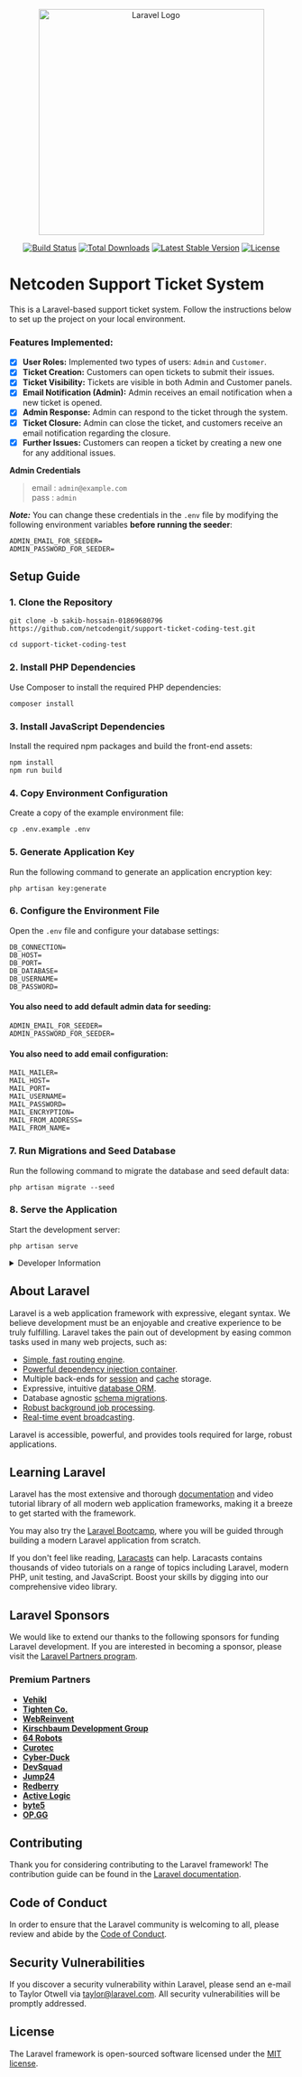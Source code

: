 <p align="center"><a href="https://laravel.com" target="_blank"><img src="https://raw.githubusercontent.com/laravel/art/master/logo-lockup/5%20SVG/2%20CMYK/1%20Full%20Color/laravel-logolockup-cmyk-red.svg" width="400" alt="Laravel Logo"></a></p>

<p align="center">
<a href="https://github.com/laravel/framework/actions"><img src="https://github.com/laravel/framework/workflows/tests/badge.svg" alt="Build Status"></a>
<a href="https://packagist.org/packages/laravel/framework"><img src="https://img.shields.io/packagist/dt/laravel/framework" alt="Total Downloads"></a>
<a href="https://packagist.org/packages/laravel/framework"><img src="https://img.shields.io/packagist/v/laravel/framework" alt="Latest Stable Version"></a>
<a href="https://packagist.org/packages/laravel/framework"><img src="https://img.shields.io/packagist/l/laravel/framework" alt="License"></a>
</p>

# Netcoden Support Ticket System

This is a Laravel-based support ticket system. Follow the instructions below to set up the project on your local environment.

### Features Implemented:

- [x] **User Roles:** Implemented two types of users: `Admin` and `Customer`.
- [x] **Ticket Creation:** Customers can open tickets to submit their issues.
- [x] **Ticket Visibility:** Tickets are visible in both Admin and Customer panels.
- [x] **Email Notification (Admin):** Admin receives an email notification when a new ticket is opened.
- [x] **Admin Response:** Admin can respond to the ticket through the system.
- [x] **Ticket Closure:** Admin can close the ticket, and customers receive an email notification regarding the closure.
- [x] **Further Issues:** Customers can reopen a ticket by creating a new one for any additional issues.

**Admin Credentials**
> email : `admin@example.com`  
> pass : `admin`

_**Note:**_ You can change these credentials in the `.env` file by modifying the following environment variables **before running the seeder**:
```env
ADMIN_EMAIL_FOR_SEEDER=
ADMIN_PASSWORD_FOR_SEEDER=
```

## Setup Guide

### 1. Clone the Repository

`git clone -b sakib-hossain-01869680796 https://github.com/netcodengit/support-ticket-coding-test.git`

`cd support-ticket-coding-test`

### 2. Install PHP Dependencies
Use Composer to install the required PHP dependencies:

`composer install`

### 3. Install JavaScript Dependencies
Install the required npm packages and build the front-end assets:

`npm install`  
`npm run build`

### 4. Copy Environment Configuration
Create a copy of the example environment file:

`cp .env.example .env`

### 5. Generate Application Key
Run the following command to generate an application encryption key:

`php artisan key:generate`

### 6. Configure the Environment File
Open the `.env` file and configure your database settings:

```env
DB_CONNECTION=
DB_HOST=
DB_PORT=
DB_DATABASE=
DB_USERNAME=
DB_PASSWORD=
```

#### You also need to add default admin data for seeding:
```env
ADMIN_EMAIL_FOR_SEEDER=
ADMIN_PASSWORD_FOR_SEEDER=
```

#### You also need to add email configuration:
```env
MAIL_MAILER=
MAIL_HOST=
MAIL_PORT=
MAIL_USERNAME=
MAIL_PASSWORD=
MAIL_ENCRYPTION=
MAIL_FROM_ADDRESS=
MAIL_FROM_NAME=
```

### 7. Run Migrations and Seed Database
Run the following command to migrate the database and seed default data:

`php artisan migrate --seed`

### 8. Serve the Application
Start the development server:

`php artisan serve`

<details><summary>Developer Information</summary>
<p>
<h2>MD. SAKIB HOSSAIN</h2>
<strong>Email: </strong> <a href="mailto:techsakib00@gmail.com">techsakib00@gmail.com</a>
<br/>
<strong>Mobile: </strong> +8801869680796
</p>
</details> 

  
## About Laravel

Laravel is a web application framework with expressive, elegant syntax. We believe development must be an enjoyable and creative experience to be truly fulfilling. Laravel takes the pain out of development by easing common tasks used in many web projects, such as:

- [Simple, fast routing engine](https://laravel.com/docs/routing).
- [Powerful dependency injection container](https://laravel.com/docs/container).
- Multiple back-ends for [session](https://laravel.com/docs/session) and [cache](https://laravel.com/docs/cache) storage.
- Expressive, intuitive [database ORM](https://laravel.com/docs/eloquent).
- Database agnostic [schema migrations](https://laravel.com/docs/migrations).
- [Robust background job processing](https://laravel.com/docs/queues).
- [Real-time event broadcasting](https://laravel.com/docs/broadcasting).

Laravel is accessible, powerful, and provides tools required for large, robust applications.

## Learning Laravel

Laravel has the most extensive and thorough [documentation](https://laravel.com/docs) and video tutorial library of all modern web application frameworks, making it a breeze to get started with the framework.

You may also try the [Laravel Bootcamp](https://bootcamp.laravel.com), where you will be guided through building a modern Laravel application from scratch.

If you don't feel like reading, [Laracasts](https://laracasts.com) can help. Laracasts contains thousands of video tutorials on a range of topics including Laravel, modern PHP, unit testing, and JavaScript. Boost your skills by digging into our comprehensive video library.

## Laravel Sponsors

We would like to extend our thanks to the following sponsors for funding Laravel development. If you are interested in becoming a sponsor, please visit the [Laravel Partners program](https://partners.laravel.com).

### Premium Partners

- **[Vehikl](https://vehikl.com/)**
- **[Tighten Co.](https://tighten.co)**
- **[WebReinvent](https://webreinvent.com/)**
- **[Kirschbaum Development Group](https://kirschbaumdevelopment.com)**
- **[64 Robots](https://64robots.com)**
- **[Curotec](https://www.curotec.com/services/technologies/laravel/)**
- **[Cyber-Duck](https://cyber-duck.co.uk)**
- **[DevSquad](https://devsquad.com/hire-laravel-developers)**
- **[Jump24](https://jump24.co.uk)**
- **[Redberry](https://redberry.international/laravel/)**
- **[Active Logic](https://activelogic.com)**
- **[byte5](https://byte5.de)**
- **[OP.GG](https://op.gg)**

## Contributing

Thank you for considering contributing to the Laravel framework! The contribution guide can be found in the [Laravel documentation](https://laravel.com/docs/contributions).

## Code of Conduct

In order to ensure that the Laravel community is welcoming to all, please review and abide by the [Code of Conduct](https://laravel.com/docs/contributions#code-of-conduct).

## Security Vulnerabilities

If you discover a security vulnerability within Laravel, please send an e-mail to Taylor Otwell via [taylor@laravel.com](mailto:taylor@laravel.com). All security vulnerabilities will be promptly addressed.

## License

The Laravel framework is open-sourced software licensed under the [MIT license](https://opensource.org/licenses/MIT).
